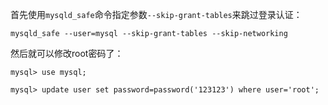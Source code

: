 首先使用`mysqld_safe`命令指定参数`--skip-grant-tables`来跳过登录认证：

```shell
mysqld_safe --user=mysql --skip-grant-tables --skip-networking
```



然后就可以修改root密码了：

```mysql
mysql> use mysql;

mysql> update user set password=password('123123') where user='root';
```

